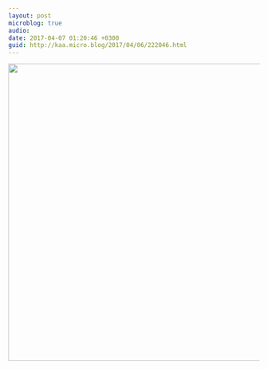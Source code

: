 ```yaml
---
layout: post
microblog: true
audio: 
date: 2017-04-07 01:20:46 +0300
guid: http://kaa.micro.blog/2017/04/06/222046.html
---
```



<img src="https://micro.kaa.bz/uploads/2018/f7b2d6b3a2.jpg" width="600" height="597" />
